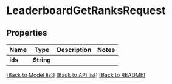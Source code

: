 # LeaderboardGetRanksRequest

## Properties

Name | Type | Description | Notes
------------ | ------------- | ------------- | -------------
**ids** | **String** |  | 

[[Back to Model list]](../README.md#documentation-for-models) [[Back to API list]](../README.md#documentation-for-api-endpoints) [[Back to README]](../README.md)


